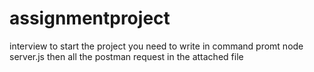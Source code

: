 # assignmentproject
interview
to start the project you need to write in command promt node server.js
then all the postman request in the attached file
